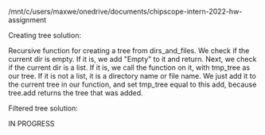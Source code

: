 /mnt/c/users/maxwe/onedrive/documents/chipscope-intern-2022-hw-assignment

Creating tree solution:

Recursive function for creating a tree from dirs_and_files.
We check if the current dir is empty. If it is, we add "Empty" to it and return.
Next, we check if the current dir is a list. If it is, we call the function on it, with tmp_tree as our tree.
If it is not a list, it is a directory name or file name. We just add it to the current tree in our function, and set tmp_tree equal to this add, because tree.add returns the tree that was added.

Filtered tree solution:

IN PROGRESS